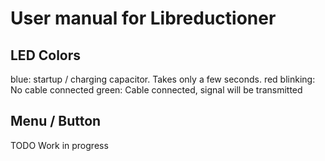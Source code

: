 # User manual for Libreductioner

## LED Colors
blue: startup / charging capacitor. Takes only a few seconds.
red blinking: No cable connected
green: Cable connected, signal will be transmitted

## Menu / Button

TODO Work in progress
